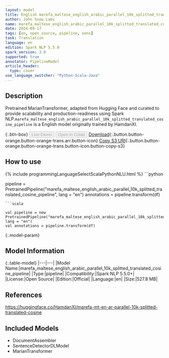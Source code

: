 ```yaml
---
layout: model
title: English marefa_maltese_english_arabic_parallel_10k_splitted_translated_cosine_pipeline pipeline MarianTransformer from HamdanXI
author: John Snow Labs
name: marefa_maltese_english_arabic_parallel_10k_splitted_translated_cosine_pipeline
date: 2024-09-17
tags: [en, open_source, pipeline, onnx]
task: Translation
language: en
edition: Spark NLP 5.5.0
spark_version: 3.0
supported: true
annotator: PipelineModel
article_header:
  type: cover
use_language_switcher: "Python-Scala-Java"
---
```


## Description

Pretrained MarianTransformer, adapted from Hugging Face and curated to provide scalability and production-readiness using Spark NLP.`marefa_maltese_english_arabic_parallel_10k_splitted_translated_cosine_pipeline` is a English model originally trained by HamdanXI.

{:.btn-box}
<button class="button button-orange" disabled>Live Demo</button>
<button class="button button-orange" disabled>Open in Colab</button>
[Download](https://s3.amazonaws.com/auxdata.johnsnowlabs.com/public/models/marefa_maltese_english_arabic_parallel_10k_splitted_translated_cosine_pipeline_en_5.5.0_3.0_1726594840415.zip){:.button.button-orange.button-orange-trans.arr.button-icon}
[Copy S3 URI](s3://auxdata.johnsnowlabs.com/public/models/marefa_maltese_english_arabic_parallel_10k_splitted_translated_cosine_pipeline_en_5.5.0_3.0_1726594840415.zip){:.button.button-orange.button-orange-trans.button-icon.button-copy-s3}

## How to use



<div class="tabs-box" markdown="1">
{% include programmingLanguageSelectScalaPythonNLU.html %}
```python

pipeline = PretrainedPipeline("marefa_maltese_english_arabic_parallel_10k_splitted_translated_cosine_pipeline", lang = "en")
annotations =  pipeline.transform(df)   

```
```scala

val pipeline = new PretrainedPipeline("marefa_maltese_english_arabic_parallel_10k_splitted_translated_cosine_pipeline", lang = "en")
val annotations = pipeline.transform(df)

```
</div>

{:.model-param}
## Model Information

{:.table-model}
|---|---|
|Model Name:|marefa_maltese_english_arabic_parallel_10k_splitted_translated_cosine_pipeline|
|Type:|pipeline|
|Compatibility:|Spark NLP 5.5.0+|
|License:|Open Source|
|Edition:|Official|
|Language:|en|
|Size:|527.8 MB|

## References

https://huggingface.co/HamdanXI/marefa-mt-en-ar-parallel-10k-splitted-translated-cosine

## Included Models

- DocumentAssembler
- SentenceDetectorDLModel
- MarianTransformer